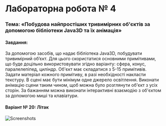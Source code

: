 # Лабораторна робота № 4

### Тема: «Побудова найпростіших тривимірних об'єктів за допомогою бібліотеки Java3D та їх анімація» 

#### Завдання:
  За допомогою засобів, що надає бібліотека Java3D, побудувати тривимірний об’єкт. Для цього скористатися основними примітивами, що буде доцільно використовувати згідно варіанту: сфера, конус, паралелепіпед, циліндр. Об'єкт має складатися  з  5-15 примітивів. Задати матеріал  кожного примітиву, в разі необхідності накласти текстуру. В сцені має бути мінімум одне джерело освітлення.
  Виконати анімацію сцени таким чином, щоб можна було розглянути об'єкт з усіх  сторін. За бажанням можна виконати інтерактивні взаємодію з об'єктом за допомогою миші та клавіатури. 

#### Варіант № 20: Літак

![Screenshots](https://github.com/Valzavator/MAOKG/blob/master/Lab4/lab4.PNG)
